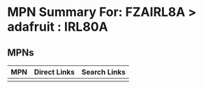 



# MPN Summary For: FZAIRL8A > adafruit : IRL80A

## MPNs
  

|MPN|Direct Links|Search Links|
| :--- | :--- | :--- |
||||
